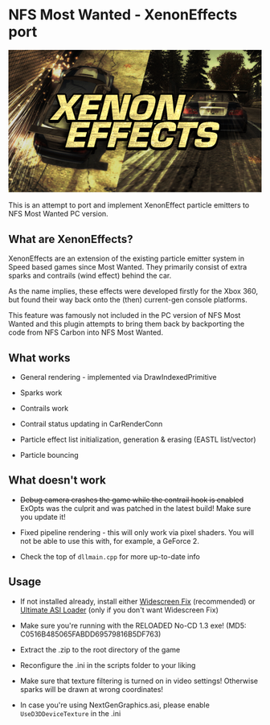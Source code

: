 # NFS Most Wanted - XenonEffects port

![XenonEffects.png](Thumbnail\XenonEffects.png)

This is an attempt to port and implement XenonEffect particle emitters to NFS Most Wanted PC version.

## What are XenonEffects?

XenonEffects are an extension of the existing particle emitter system in Speed based games since Most Wanted. They primarily consist of extra sparks and contrails (wind effect) behind the car.

As the name implies, these effects were developed firstly for the Xbox 360, but found their way back onto the (then) current-gen console platforms.

This feature was famously not included in the PC version of NFS Most Wanted and this plugin attempts to bring them back by backporting the code from NFS Carbon into NFS Most Wanted.

## What works

- General rendering - implemented via DrawIndexedPrimitive

- Sparks work

- Contrails work

- Contrail status updating in CarRenderConn

- Particle effect list initialization, generation & erasing (EASTL list/vector)

- Particle bouncing

## What doesn't work

- ~~Debug camera crashes the game while the contrail hook is enabled~~ ExOpts was the culprit and was patched in the latest build! Make sure you update it!

- Fixed pipeline rendering - this will only work via pixel shaders. You will not be able to use this with, for example, a GeForce 2.

- Check the top of `dllmain.cpp` for more up-to-date info

## Usage

- If not installed already, install either [Widescreen Fix](https://github.com/ThirteenAG/WidescreenFixesPack/releases/tag/nfsmw) (recommended) or [Ultimate ASI Loader](https://github.com/ThirteenAG/Ultimate-ASI-Loader/releases) (only if you don't want Widescreen Fix)

- Make sure you're running with the RELOADED No-CD 1.3 exe! (MD5: C0516B485065FABDD69579816B5DF763)

- Extract the .zip to the root directory of the game

- Reconfigure the .ini in the scripts folder to your liking

- Make sure that texture filtering is turned on in video settings! Otherwise sparks will be drawn at wrong coordinates!

- In case you're using NextGenGraphics.asi, please enable `UseD3DDeviceTexture` in the .ini
